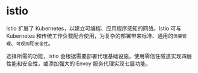# istio

Istio 扩展了 Kubernetes，以建立可编程、应用程序感知的网络。Istio 可与 Kubernetes 和传统工作负载配合使用，为复杂的部署带来标准、通用的`流量管理`、`可观测`和`安全性`。

选择所需的功能，Istio 会根据需要部署代理基础设施。使用零信任隧道实现四层性能和安全性，或添加强大的 Envoy 服务代理实现七层功能。
